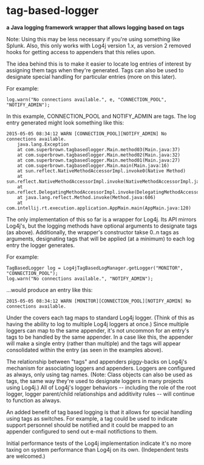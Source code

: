 # tag-based-logger

 

**a Java logging framework wrapper that allows logging based on tags**

Note: Using this may be less necessary if you're using something like Splunk. Also, this only works with Log4j version 1.x, as version 2 removed hooks for getting access to appenders that this relies upon.

The idea behind this is to make it easier to locate log entries of interest by assigning them tags when 
they're generated.  Tags can also be used to designate special handling for particular entries (more on 
this later).

For example:

	log.warn("No connections available.", e, "CONNECTION_POOL", "NOTIFY_ADMIN");
	
In this example, CONNECTION_POOL and NOTIFY_ADMIN are tags. The log entry generated might look
something like this:

	2015-05-05 08:34:12 WARN [CONNECTION_POOL][NOTIFY_ADMIN] No connections available.
		java.lang.Exception
		at com.superbrown.tagbasedlogger.Main.method03(Main.java:37)
		at com.superbrown.tagbasedlogger.Main.method02(Main.java:32)
		at com.superbrown.tagbasedlogger.Main.method01(Main.java:27)
		at com.superbrown.tagbasedlogger.Main.main(Main.java:16)
		at sun.reflect.NativeMethodAccessorImpl.invoke0(Native Method)
		at sun.reflect.NativeMethodAccessorImpl.invoke(NativeMethodAccessorImpl.java:57)
		at sun.reflect.DelegatingMethodAccessorImpl.invoke(DelegatingMethodAccessorImpl.java:43)
		at java.lang.reflect.Method.invoke(Method.java:606)
		at com.intellij.rt.execution.application.AppMain.main(AppMain.java:120)

The only implementation of this so far is a wrapper for Log4j.  Its API mirrors Log4j's, but the 
logging methods have optional arguments to designate tags (as above).  Additionally, the wrapper's
constructor takse 0..n tags as arguments, designating tags that will be applied (at a minimum) to 
each log entry the logger generates.

For example:

	TagBasedLogger log = Log4jTagBasedLogManager.getLogger("MONITOR", "CONNECTION_POOL");
	log.warn("No connections available.", "NOTIFY_ADMIN");

...would produce an entry like this:

	2015-05-05 08:34:12 WARN [MONITOR][CONNECTION_POOL][NOTIFY_ADMIN] No connections available.

Under the covers each tag maps to standard Log4j logger.  (Think of this as having the ability to
log to multiple Log4j loggers at once.)  Since multiple loggers can map to the same appender, it's 
not uncommon for an entry's tags to be handled by the same appender.  In a case like this, the 
appender will make a single entry (rather than multiple) and the tags will appear consolidated 
within the entry (as seen in the examples above).

The relationship between "tags" and appenders piggy-backs on Log4j's mechanism for associating
loggers and appenders.  Loggers are configured as always, only using tag names.  (Note: Class
objects can also be used as tags, the same way they're used to designate loggers in many projects
using Log4j.)  All of Log4j's logger behaviors -- including the role of the root logger, logger
parent/child relationships and additivity rules -- will continue to function as always.

An added benefit of tag based logging is that it allows for special handling using tags as switches.
For example, a tag could be used to indicate support personnel should be notified and it could be 
mapped to an appender configured to send out e-mail notifictions to them.

Initial performance tests of the Log4j implementation indicate it's no more taxing on system
performance than Log4j on its own.  (Independent tests are welcomed.)
